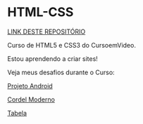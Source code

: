 # HTML-CSS
<a href="https://rafael-dutra-create.github.io/HTML-CSS/" target="_blank">LINK DESTE REPOSITÓRIO </a>

Curso de HTML5 e CSS3 do CursoemVideo.

Estou aprendendo a criar sites!

Veja meus desafios durante o Curso:

<a href="https://rafael-dutra-create.github.io/HTML-CSS/desafios/ProjetoAndroid/desafio" target="_blank">Projeto Android</a>

<a href="https://rafael-dutra-create.github.io/HTML-CSS/desafios/CordelModerno/index" target="_blank">Cordel Moderno</a>

<a href="https://rafael-dutra-create.github.io/HTML-CSS/desafios/Tabela/index" target="_blank">Tabela</a>